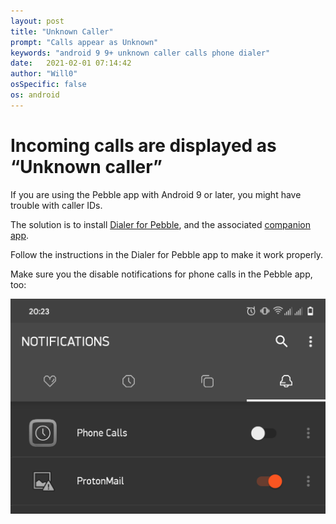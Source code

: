 ```yaml
---
layout: post
title: "Unknown Caller"
prompt: "Calls appear as Unknown"
keywords: "android 9 9+ unknown caller calls phone dialer"
date:   2021-02-01 07:14:42
author: "Will0"
osSpecific: false
os: android
---
```


# Incoming calls are displayed as “Unknown caller”

If you are using the Pebble app with Android 9 or later, you might have trouble with caller IDs.

The solution is to install [Dialer for Pebble](https://apps.rebble.io/en_US/application/532323bf60c773c1420000a8), and the associated [companion app](https://play.google.com/store/apps/details?id=com.matejdro.pebbledialer).

Follow the instructions in the Dialer for Pebble app to make it work properly.

Make sure you the disable notifications for phone calls in the Pebble app, too:

![](/images/dialer/1.png)
